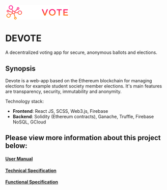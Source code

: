 <img src="https://raw.githubusercontent.com/xy3/devote/master/img/logo.png" alt="DEVOTE Logo" width="200"/>

# DEVOTE

A decentralized voting app for secure, anonymous ballots and elections.

## Synopsis

Devote is a web-app based on the Ethereum blockchain for managing elections for example student society member elections. It's main features are transparency, security, immutability and anonymity.

Technology stack:
- **Frontend**: React JS, SCSS, Web3.js, Firebase
- **Backend**: Solidity (Ethereum contracts), Ganache, Truffle, Firebase NoSQL, GCloud

## Please view more information about this project below:

#### [User Manual](https://github.com/xy3/devote/blob/master/USER_MANUAL.md)
#### [Technical Specification](https://github.com/xy3/devote/blob/master/TECHNICAL_SPEC.md)
#### [Functional Specification](https://github.com/xy3/devote/blob/master/functional_spec.md)